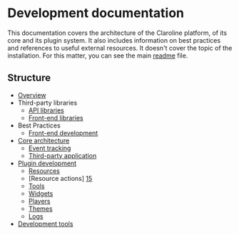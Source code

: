 Development documentation
=========================

This documentation covers the architecture of the Claroline platform, of its
core and its plugin system. It also includes information on best practices and
references to useful external resources. It doesn't cover the topic of the
installation. For this matter, you can see the main [readme][1] file.

Structure
---------

- [Overview][2]
- Third-party libraries
    - [API libraries][17]
    - [Front-end libraries][18]
- Best Practices
    - [Front-end development][16]
- [Core architecture][3]
    - [Event tracking][11]
    - [Third-party application][14]
- [Plugin development][4]
    - [Resources][5]
    - [Resource actions] [15]
    - [Tools][6]
    - [Widgets][7]
    - [Players][8]
    - [Themes][9]
    - [Logs][13]
- [Development tools][10]

[1]: ../../../../../../README.md
[2]: sections/overview.md
[3]: sections/core.md
[4]: sections/plugins.md
[5]: sections/plugins/resources.md
[6]: sections/plugins/tools.md
[7]: sections/plugins/widgets.md
[8]: sections/plugins/players.md
[9]: sections/plugins/themes.md
[10]: sections/dev-tools.md
[11]: sections/event-tracking.md
[13]: sections/plugins/logs.md
[14]: sections/third-party-application.md
[15]: sections/plugins/resource-actions.md
[16]: best-practices/front-end.md
[17]: libraries/api.md
[18]: libraries/front-end.md
